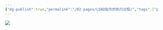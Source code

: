 ```yaml
---
{"dg-publish":true,"permalink":"/02-pages/LOAD指令的执行过程/","tags":["personal/blog","计算机组成原理/CPU"]}
---
```


![](https://yelanyanyu-img-bed.oss-cn-hangzhou.aliyuncs.com/img/blog/2024/11/20241127221412.png)
